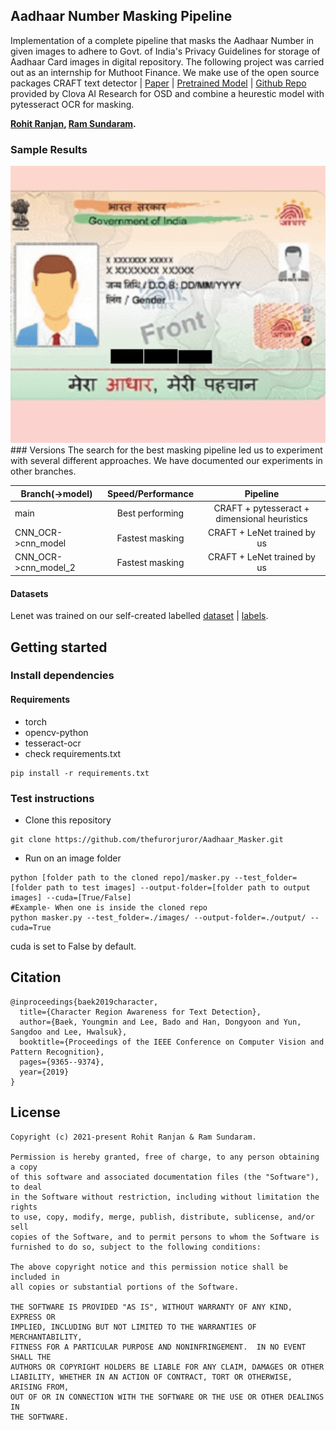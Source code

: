 ## Aadhaar Number Masking Pipeline 
Implementation of a complete pipeline that masks the Aadhaar Number in given images to adhere to Govt. of India's Privacy Guidelines for storage of Aadhaar Card images in digital repository. The following project was carried out as an internship for Muthoot Finance. We make use of the open source packages CRAFT text detector | [Paper](https://arxiv.org/abs/1904.01941) | [Pretrained Model](https://drive.google.com/open?id=1Jk4eGD7crsqCCg9C9VjCLkMN3ze8kutZ) | [Github Repo](https://github.com/clovaai/CRAFT-pytorch) provided by Clova AI Research for OSD and combine a heurestic model with pytesseract OCR for masking.

**[Rohit Ranjan](https://github.com/thefurorjuror), [Ram Sundaram](https://github.com/ramsundaram101).**

### Sample Results

<img width="1000" alt="teaser" src="./figures/example.gif">
### Versions
The search for the best masking pipeline led us to experiment with several different approaches. We have documented our experiments in other branches.

| Branch(->model)        | Speed/Performance | Pipeline                                     |
| ---------------------- |:-----------------:|:--------------------------------------------:|
| main                   | Best performing   | CRAFT + pytesseract + dimensional heuristics |
| CNN_OCR->cnn_model     | Fastest masking   | CRAFT + LeNet trained by us                  |
| CNN_OCR->cnn_model_2   | Fastest masking   | CRAFT + LeNet trained by us                  |
#### Datasets
Lenet was trained on our self-created labelled [dataset](https://drive.google.com/file/d/1ieFufNXsWNQL7QeetWPo8Pe36ivhirA7/view?usp=sharing) | [labels](https://drive.google.com/file/d/1oEQPeS-RMctHZFOrI3kGrT7T0zHc2Lq9/view?usp=sharing).

## Getting started
### Install dependencies
#### Requirements
- torch
- opencv-python
- tesseract-ocr
- check requirements.txt
```
pip install -r requirements.txt
```

### Test instructions
* Clone this repository 
```
git clone https://github.com/thefurorjuror/Aadhaar_Masker.git
```
* Run on an image folder
``` (with python 3.7)
python [folder path to the cloned repo]/masker.py --test_folder=[folder path to test images] --output-folder=[folder path to output images] --cuda=[True/False]
#Example- When one is inside the cloned repo
python masker.py --test_folder=./images/ --output-folder=./output/ --cuda=True
```

cuda is set to False by default.


## Citation
```
@inproceedings{baek2019character,
  title={Character Region Awareness for Text Detection},
  author={Baek, Youngmin and Lee, Bado and Han, Dongyoon and Yun, Sangdoo and Lee, Hwalsuk},
  booktitle={Proceedings of the IEEE Conference on Computer Vision and Pattern Recognition},
  pages={9365--9374},
  year={2019}
}
```

## License
```
Copyright (c) 2021-present Rohit Ranjan & Ram Sundaram.

Permission is hereby granted, free of charge, to any person obtaining a copy
of this software and associated documentation files (the "Software"), to deal
in the Software without restriction, including without limitation the rights
to use, copy, modify, merge, publish, distribute, sublicense, and/or sell
copies of the Software, and to permit persons to whom the Software is
furnished to do so, subject to the following conditions:

The above copyright notice and this permission notice shall be included in
all copies or substantial portions of the Software.

THE SOFTWARE IS PROVIDED "AS IS", WITHOUT WARRANTY OF ANY KIND, EXPRESS OR
IMPLIED, INCLUDING BUT NOT LIMITED TO THE WARRANTIES OF MERCHANTABILITY,
FITNESS FOR A PARTICULAR PURPOSE AND NONINFRINGEMENT.  IN NO EVENT SHALL THE
AUTHORS OR COPYRIGHT HOLDERS BE LIABLE FOR ANY CLAIM, DAMAGES OR OTHER
LIABILITY, WHETHER IN AN ACTION OF CONTRACT, TORT OR OTHERWISE, ARISING FROM,
OUT OF OR IN CONNECTION WITH THE SOFTWARE OR THE USE OR OTHER DEALINGS IN
THE SOFTWARE.
```

